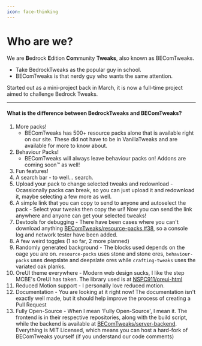```yaml
---
icon: face-thinking
---
```


# Who are we?

We are **B**edrock **E**dition **Com**munity **Tweaks**, also known as BEComTweaks.

* Take BedrockTweaks as the popular guy in school.
* BEComTweaks is that nerdy guy who wants the same attention.

Started out as a mini-project back in March, it is now a full-time project aimed to challenge Bedrock Tweaks.

***

#### What is the difference between BedrockTweaks and BEComTweaks? <a href="#what-is-the-difference-between-bedrocktweaks-and-becomtweaks" id="what-is-the-difference-between-bedrocktweaks-and-becomtweaks"></a>

1. More packs!
   * BEComTweaks has 500+ resource packs alone that is available right on our site. These did not have to be in VanillaTweaks and are available for more to know about.
2. Behaviour Packs!
   * BEComTweaks will always leave behaviour packs on! Addons are coming soon™ as well!
3. Fun features!
  1. A search bar
    - to well... search.
  2. Upload your pack to change selected tweaks and redownload
    - Ocassionally packs can break, so you can just upload it and redownload it, maybe selecting a few more as well.
  3. A simple link that you can copy to send to anyone and autoselect the pack
    - Select your tweaks then copy the url! Now you can send the link anywhere and anyone can get your selected tweaks!
  4. Devtools for debugging
    - There have been cases where you can't download anything [BEComTweaks/resource-packs #38](https://github.com/BEComTweaks/resource-packs/issues/38), so a console log and network tester have been added.
  5. A few weird toggles (1 so far, 2 more planned)
  6. Randomly generated background
    - The blocks used depends on the oage you are on. `resource-packs` uses stone and stone ores, `behaviour-packs` uses deepslate and deepslate ores while `crafting-tweaks` uses the variated oak planks.
  7. OreUI theme everywhere
    - Modern web design sucks, I like the step MCBE's OreUI has taken. The library used is at [NSPC911/oreui-html](https://github.con/NSPC911/oreui-html)
  8. Reduced Motion support
    - I personally love reduced motion.
  9. Documentation
    - You are looking at it right now! The documentation isn't exactly well made, but it should help improve the process of creating a Pull Request
  10. Fully Open-Source
    - When I mean 'Fully Open-Source', I mean it. The frontend is in their respective repositories, along with the build script, while the backend is available at [BEComTweaks/server-backend](https://github.com/BEComTweaks/server-backend). Everything is MIT Licensed, which means you can host a hard-fork of BEComTweaks yourself (if you understand our code comments)